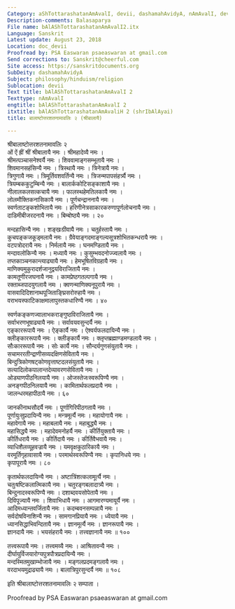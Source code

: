 ```yaml
---
Category: aShTottarashatanAmAvalI, devii, dashamahAvidyA, nAmAvalI, devI
Description-comments: Balasaparya
File name: bAlAShTottarashatanAmAvalI2.itx
Language: Sanskrit
Latest update: August 23, 2018
Location: doc_devii
Proofread by: PSA Easwaran psaeaswaran at gmail.com
Send corrections to: Sanskrit@cheerful.com
Site access: https://sanskritdocuments.org
SubDeity: dashamahAvidyA
Subject: philosophy/hinduism/religion
Sublocation: devii
Text title: bAlAShTottarashatanAmAvalI 2
Texttype: nAmAvalI
engtitle: bAlAShTottarashatanAmAvalI 2
itxtitle: bAlAShTottarashatanAmAvaliH 2 (shrIbAlAyai)
title: बालाष्टोत्तरशतनामावलिः २ (श्रीबालायै)

---
```

  
 श्रीबालाष्टोत्तरशतनामावलिः २   
ओं ऐं ह्रीं श्रीं श्रीबालायै नमः । श्रीमहादेव्यै नमः ।  
श्रीमत्पञ्चासनेश्वर्यै नमः । शिववामाङ्गसम्भूतायै नमः ।  
शिवमानसहंसिन्यै नमः । त्रिस्थायै नमः । त्रिनेत्रायै नमः ।  
त्रिगुणायै नमः । त्रिमूर्तिवशवर्तिन्यै नमः । त्रिजन्मपापसंहर्त्र्यै नमः ।  
त्रियम्बककुटुम्बिन्यै नमः । बालार्ककोटिसङ्काशायै नमः ।  
नीलालकलसत्कचायै नमः । फालस्थहेमतिलकायै नमः ।  
लोलमौक्तिकनासिकायै नमः । पूर्णचन्द्राननायै नमः ।  
स्वर्णताटङ्कशोभितायै नमः । हरिणीनेत्रसाकारकरुणापूर्णलोचनायै नमः ।  
दाडिमीबीजरदनायै नमः । बिम्बोष्ठ्यै नमः । २०  
  
मन्दहासिन्यै नमः । शङ्खःग्रीवायै नमः । चतुर्हस्तायै नमः ।  
कुचपङ्कजकूड्मलायै नमः । ग्रैवेयाङ्गदमाङ्गल्यसूत्रशोभितकन्धरायै नमः ।  
वटपत्रोदरायै नमः । निर्मलायै नमः । घनमण्डितायै नमः ।  
मन्दावलोकिन्यै नमः । मध्यायै नमः । कुसुम्भवदनोज्ज्वलायै नमः ।  
तप्तकाञ्चनकान्त्याढ्यायै नमः । हेमभूषितविग्रहायै नमः ।  
माणिक्यमुकुरादर्शजानुद्वयविराजितायै नमः ।  
कामतूणीरजघनायै नमः । कामप्रेष्ठगतल्पगायै नमः ।  
रक्ताब्जपादयुगलायै नमः । क्वणन्माणिक्यनूपुरायै नमः ।  
वासवादिदिशानाथपूजिताङ्घ्रिसरोरुहायै नमः ।  
वराभयस्फाटिकाक्षमालापुस्तकधारिण्यै नमः । ४०  
  
स्वर्णकङ्कणज्वालाभकराङ्गुष्ठविराजितायै नमः ।  
सर्वाभरणभूषाढ्यायै नमः । सर्वावयवसुन्दर्यै नमः ।  
एङ्काररूपायै नमः । ऐङ्कार्यै नमः । ऐश्वर्यफलदायिन्यै नमः ।  
क्लीङ्काररूपायै नमः । क्लीङ्कार्यै नमः । क्लृप्तब्रह्माण्डमण्डलायै नमः ।  
सौःकाररूपायै नमः । सोः कार्यै नमः । सौन्दर्यगुणसंयुतायै नमः ।  
सचामररतीन्द्राणीसव्यदक्षिणसेवितायै नमः ।  
बिन्दुत्रिकोणषट्कोणवृत्ताष्टदलसंयुतायै नमः ।  
सत्यादिलोकपालान्तदेव्यावरणसेवितायै नमः ।  
ओड्याणपीठनिलयायै नमः । ओजस्तेजःस्वरूपिण्यै नमः ।  
अनङ्गपीठनिलयायै नमः । कामितार्थफलप्रदायै नमः ।  
जालन्धरमहापीठायै नमः । ६०  
  
जानकीनाथसौदर्यै नमः । पूर्णागिरिपीठगतायै नमः ।  
पूर्णायुःसुप्रदायिन्यै नमः । मन्त्रमूर्त्यै नमः । महायोगायै नमः ।  
महावेगायै नमः । महाबलायै नमः । महाबुद्ध्यै नमः ।  
महासिद्ध्यै नमः । महादेवमनोहर्यै नमः । कीर्तियुक्तायै नमः ।  
कीर्तिधरायै नमः । कीर्तिदायै नमः । कीर्तिवैभवायै नमः ।  
व्याधिशैलव्यूहवज्रायै नमः । यमवृक्षकुठारिकायै नमः ।  
वरमूर्तिगृहावासायै नमः । परमार्थस्वरूपिण्यै नमः । कृपानिधये नमः ।  
कृपापूरायै नमः । ८०  
  
कृतार्थफलदायिन्यै नमः । अष्टात्रिंशत्कलामूर्त्यै नमः ।  
चतुःषष्टिकलात्मिकायै नमः । चतुरङ्गबलादात्र्यै नमः ।  
बिन्दुनादस्वरूपिण्यै नमः । दशाब्दवयसोपेतायै नमः ।  
दिविपूज्यायै नमः । शिवाभिधायै नमः । आगमारण्यमायूर्यै नमः ।  
आदिमध्यान्तवर्जितायै नमः । कदम्बवनसम्पन्नायै नमः ।  
सर्वदोषविनाशिन्यै नमः । सामगानप्रियायै नमः । ध्येयायै नमः ।  
ध्यानसिद्धाभिवन्दितायै नमः । ज्ञानमूर्त्यै नमः । ज्ञानरूपायै नमः ।  
ज्ञानदायै नमः । भयसंहरायै नमः । तत्त्वज्ञानायै नमः ॥ १००  
  
तत्त्वरूपायै नमः । तत्त्वमय्यै नमः । आश्रितावन्यै नमः ।  
दीर्घायुर्विजयारोग्यपुत्रपौत्रप्रदायिन्यै नमः ।  
मन्दस्मितमुखाम्भोजायै नमः । मङ्गलप्रदमङ्गलायै नमः ।  
वरदाभयमुद्राढ्यायै नमः । बालात्रिपुरसुन्दर्यै नमः ॥ १०८  
  
इति श्रीबालाष्टोत्तरशतनामावलिः २ सम्पाता ।  
  
  
Proofread by PSA Easwaran psaeaswaran at gmail.com  
  
